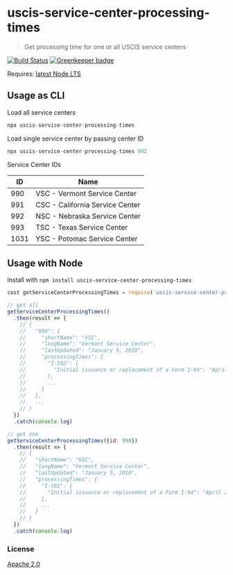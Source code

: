 # uscis-service-center-processing-times

> Get processing time for one or all USCIS service centers

[![Build Status](https://travis-ci.org/gr2m/uscis-service-center-processing-times.svg?branch=master)](https://travis-ci.org/gr2m/uscis-service-center-processing-times)
[![Greenkeeper badge](https://badges.greenkeeper.io/gr2m/uscis-service-center-processing-times.svg)](https://greenkeeper.io/)

Requires: [latest Node LTS](https://nodejs.org/en/)

## Usage as CLI

Load all service centers

```js
npx uscis-service-center-processing-times
```

Load single service center by passing center ID

```js
npx uscis-service-center-processing-times 992
```

Service Center IDs

| ID   | Name                            |
|------|---------------------------------|
| 990  | VSC - Vermont Service Center    |
| 991  | CSC - California Service Center |
| 992  | NSC - Nebraska Service Center   |
| 993  | TSC - Texas Service Center      |
| 1031 | YSC - Potomac Service Center    |

## Usage with Node

Install with `npm install uscis-service-center-processing-times`

```js
cost getServiceCenterProcessingTimes = require('uscis-service-center-processing-times')

// get all
getServiceCenterProcessingTimes()
  .then(result => {
    // {
    //   "990": {
    //     "shortName": "VSC",
    //     "longName": "Vermont Service Center",
    //     "lastUpdated": "January 5, 2018",
    //     "processingTimes": {
    //       "I-102": {
    //         "Initial issuance or replacement of a Form I-94": "April 24, 2017"
    //       },
    //       ...
    //     }
    //   },
    //   ...
    // }
  })
  .catch(console.log)

// get one
getServiceCenterProcessingTimes({id: 990})
  .then(result => {
    // {
    //   "shortName": "VSC",
    //   "longName": "Vermont Service Center",
    //   "lastUpdated": "January 5, 2018",
    //   "processingTimes": {
    //     "I-102": {
    //       "Initial issuance or replacement of a Form I-94": "April 24, 2017"
    //     },
    //     ...
    //   }
    // }
  })
  .catch(console.log)
```

### License

[Apache 2.0](LICENSE.md)
